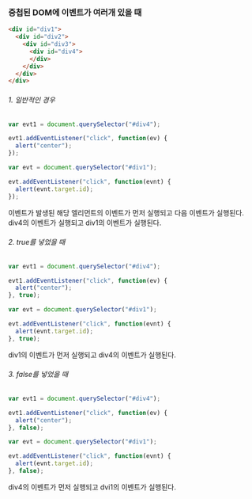 ### 중첩된 DOM에 이벤트가 여러개 있을 때

```html
<div id="div1">
  <div id="div2">
    <div id="div3">
      <div id="div4">
      </div>
    </div>
  </div>
</div>
```
###### 1. 일반적인 경우

```js
var evt1 = document.querySelector("#div4");

evt1.addEventListener("click", function(ev) {
  alert("center");
});

var evt = document.querySelector("#div1");

evt.addEventListener("click", function(evnt) {
  alert(evnt.target.id);
});
```
이벤트가 발생된 해당 엘리먼트의 이벤트가 먼저 실행되고
다음 이벤트가 실행된다.
div4의 이벤트가 실행되고 div1의 이벤트가 실행된다.

###### 2. true를 넣었을 때
```js
var evt1 = document.querySelector("#div4");

evt1.addEventListener("click", function(ev) {
  alert("center");
}, true);

var evt = document.querySelector("#div1");

evt.addEventListener("click", function(evnt) {
  alert(evnt.target.id);
}, true);
```
div1의 이벤트가 먼저 실행되고 div4의 이벤트가 실행된다.
###### 3. false를 넣었을 때
```js
var evt1 = document.querySelector("#div4");

evt1.addEventListener("click", function(ev) {
  alert("center");
}, false);

var evt = document.querySelector("#div1");

evt.addEventListener("click", function(evnt) {
  alert(evnt.target.id);
}, false);
```
div4의 이벤트가 먼저 실행되고 dvi1의 이벤트가 실행된다.

